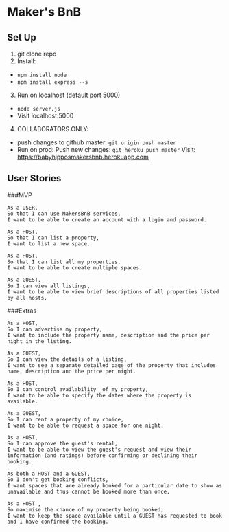 # Maker's BnB

## Set Up
1) git clone repo
2) Install:
* `npm install node`
* `npm install express --s`
3) Run on localhost (default port 5000)
* `node server.js`
* Visit localhost:5000
4) COLLABORATORS ONLY:
* push changes to github master: `git origin push master`
* Run on prod:
Push new changes: `git heroku push master`
Visit: https://babyhipposmakersbnb.herokuapp.com

## User Stories
###MVP
```
As a USER,
So that I can use MakersBnB services,
I want to be able to create an account with a login and password.
```
```
As a HOST,
So that I can list a property,
I want to list a new space.
```
```
As a HOST,
So that I can list all my properties,
I want to be able to create multiple spaces.
```
```
As a GUEST,
So I can view all listings,
I want to be able to view brief descriptions of all properties listed by all hosts.
```
###Extras
```
As a HOST,
So I can advertise my property,
I want to include the property name, description and the price per night in the listing.
```
```
As a GUEST,
So I can view the details of a listing,
I want to see a separate detailed page of the property that includes name, description and the price per night.
```
```
As a HOST,
So I can control availability  of my property,
I want to be able to specify the dates where the property is available.
```
```
As a GUEST,
So I can rent a property of my choice,
I want to be able to request a space for one night.
```
```
As a HOST,
So I can approve the guest's rental,
I want to be able to view the guest's request and view their information (and ratings) before confirming or declining their booking.
```
```
As both a HOST and a GUEST,
So I don't get booking conflicts,
I want spaces that are already booked for a particular date to show as unavailable and thus cannot be booked more than once.
```
```
As a HOST ,
So maximise the chance of my property being booked,
I want to keep the space available until a GUEST has requested to book and I have confirmed the booking.
```
